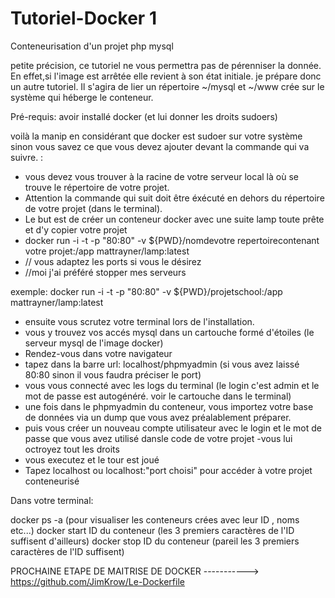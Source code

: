 # Tutoriel-Docker 1
Conteneurisation d'un projet php mysql

petite précision, ce tutoriel ne vous permettra pas de pérenniser la donnée. En effet,si l'image est arrêtée elle revient à son état initiale.
je prépare donc un autre tutoriel.
Il s'agira de  lier un répertoire ~/mysql et ~/www crée sur le système qui héberge le conteneur.



Pré-requis: avoir installé docker (et lui donner les droits sudoers)

voilà la manip en considérant que docker est sudoer sur votre système 
sinon vous savez ce que vous devez ajouter devant la commande qui va suivre. :

- vous devez vous trouver à la racine de votre serveur local là où se trouve le répertoire de votre projet.
- Attention la commande qui suit doit être éxécuté en dehors du répertoire de votre projet (dans le terminal).
- Le but est de créer un conteneur docker avec une suite lamp toute prête et d'y copier votre projet
- docker run -i -t -p "80:80" -v ${PWD}/nomdevotre repertoirecontenant votre projet:/app mattrayner/lamp:latest
- // vous adaptez les ports si vous le désirez
- //moi j'ai préféré stopper mes serveurs

exemple:
docker run -i -t -p "80:80" -v ${PWD}/projetschool:/app mattrayner/lamp:latest 

- ensuite vous scrutez votre terminal lors de l'installation.
- vous y trouvez vos accés mysql dans un cartouche formé d'étoiles (le serveur mysql de l'image docker)
- Rendez-vous dans votre navigateur
- tapez dans la barre url:  localhost/phpmyadmin  (si vous avez laissé 80:80 sinon il vous faudra préciser le port)
- vous vous connecté avec les logs du terminal (le login c'est admin  et le mot de passe est autogénéré. 
  voir le cartouche dans le terminal)
- une fois dans le phpmyadmin du conteneur, vous importez votre base de données 
  via un dump que vous avez préalablement préparer.
- puis vous créer un nouveau compte utilisateur avec le login et le mot de passe 
  que vous avez utilisé dansle code de votre projet
 -vous lui octroyez tout les droits
 - vous executez et le tour est joué
 - Tapez localhost ou localhost:"port choisi" pour accéder à votre projet conteneurisé
 
 Dans votre terminal:
 
 docker ps -a                     (pour visualiser les conteneurs crées avec leur ID , noms etc...)
 docker start ID du conteneur     (les 3 premiers caractères de l'ID suffisent d'ailleurs)
 docker stop ID du conteneur      (pareil les 3 premiers caractères de l'ID suffisent)

PROCHAINE ETAPE DE MAITRISE DE DOCKER -----------> https://github.com/JimKrow/Le-Dockerfile
